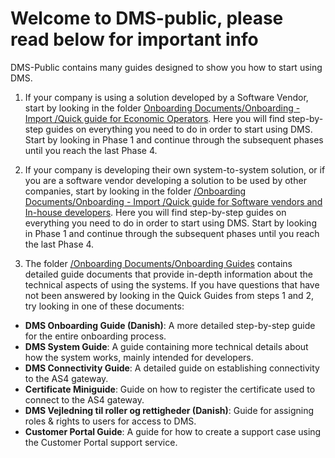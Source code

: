 # Welcome to DMS-public, please read below for important info

DMS-Public contains many guides designed to show you how to start using DMS.

  1. If your company is using a solution developed by a Software Vendor, start by looking in the folder [Onboarding Documents/Onboarding - Import
/Quick guide for Economic Operators](Onboarding%20Documents/Onboarding%20-%20Import/Quick%20guide%20for%20Economic%20Operators). Here you will find step-by-step guides on everything you need to do in order to start using DMS. Start by looking in Phase 1 and continue through the subsequent phases until you reach the last Phase 4.

  2. If your company is developing their own system-to-system solution, or if you are a software vendor developing a solution to be used by other companies, start by looking in the folder [/Onboarding Documents/Onboarding - Import
/Quick guide for Software vendors and In-house developers](Onboarding%20Documents/Onboarding%20-%20Import/Quick%20guide%20for%20Software%20vendors%20and%20In-house%20developers). Here you will find step-by-step guides on everything you need to do in order to start using DMS. Start by looking in Phase 1 and continue through the subsequent phases until you reach the last Phase 4.

  3. The folder [/Onboarding Documents/Onboarding Guides](Onboarding%20Documents/Onboarding%20Guides) contains detailed guide documents that provide in-depth information about the technical aspects of using the systems. If you have questions that have not been answered by looking in the Quick Guides from steps 1 and 2, try looking in one of these documents:
   - <b>DMS Onboarding Guide (Danish)</b>: A more detailed step-by-step guide for the entire onboarding process. 
   - <b>DMS System Guide</b>: A guide containing more technical details about how the system works, mainly intended for developers.
   - <b>DMS Connectivity Guide</b>: A detailed guide on establishing connectivity to the AS4 gateway.
   - <b>Certificate Miniguide</b>: Guide on how to register the certificate used to connect to the AS4 gateway.
   - <b>DMS Vejledning til roller og rettigheder (Danish)</b>: Guide for assigning roles & rights to users for access to DMS.
   - <b>Customer Portal Guide</b>: A guide for how to create a support case using the Customer Portal support service.





